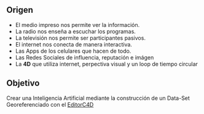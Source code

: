 ## Origen

* El medio impreso nos permite ver la información.
* La radio nos enseña a escuchar los programas.
* La televisión nos permite ser participantes pasivos.
* El internet nos conecta de manera interactiva.
* Las Apps de los celulares que hacen de todo. 
* Las Redes Sociales de influencia, reputación e imágen
* La **4D** que utiliza internet, perpectiva visual y un loop de tiempo circular 

## Objetivo

Crear una Inteligencia Artificial mediante la construcción de un Data-Set Georeferenciado 
con el [EditorC4D](https://jorgejuliansanchez.github.io/editorc4d/editorc4d.htm)

